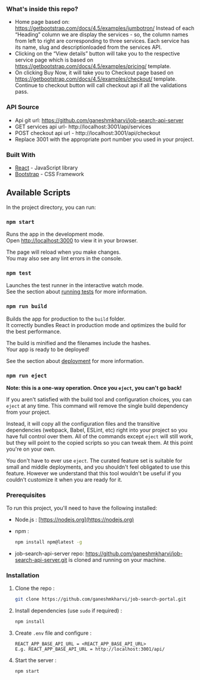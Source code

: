 <!-- ABOUT THE PROJECT -->

### What's inside this repo?

- Home page based on: 
https://getbootstrap.com/docs/4.5/examples/jumbotron/ 
Instead of each “Heading” column we are display the services - so, the column names from left to right are corresponding to three services. 
Each service has its name, slug and descriptionloaded from the services API. 
- Clicking on the “View details” button will take you to the respective service page which is based on https://getbootstrap.com/docs/4.5/examples/pricing/ template.
- On clicking Buy Now, it will take you to Checkout page based on https://getbootstrap.com/docs/4.5/examples/checkout/  template. Continue to checkout button will call checkout api if all the validations pass.

### API Source
- Api git url: https://github.com/ganeshmkharvi/job-search-api-server
- GET services api url- http://localhost:3001/api/services 
- POST checkout api url - http://localhost:3001/api/checkout
- Replace 3001 with the appropriate port number you used in your project.

### Built With

- [React]() - JavaScript library
- [Bootstrap]() - CSS Framework

## Available Scripts

In the project directory, you can run:

### `npm start`

Runs the app in the development mode.\
Open [http://localhost:3000](http://localhost:3000) to view it in your browser.

The page will reload when you make changes.\
You may also see any lint errors in the console.

### `npm test`

Launches the test runner in the interactive watch mode.\
See the section about [running tests](https://facebook.github.io/create-react-app/docs/running-tests) for more information.

### `npm run build`

Builds the app for production to the `build` folder.\
It correctly bundles React in production mode and optimizes the build for the best performance.

The build is minified and the filenames include the hashes.\
Your app is ready to be deployed!

See the section about [deployment](https://facebook.github.io/create-react-app/docs/deployment) for more information.

### `npm run eject`

**Note: this is a one-way operation. Once you `eject`, you can't go back!**

If you aren't satisfied with the build tool and configuration choices, you can `eject` at any time. This command will remove the single build dependency from your project.

Instead, it will copy all the configuration files and the transitive dependencies (webpack, Babel, ESLint, etc) right into your project so you have full control over them. All of the commands except `eject` will still work, but they will point to the copied scripts so you can tweak them. At this point you're on your own.

You don't have to ever use `eject`. The curated feature set is suitable for small and middle deployments, and you shouldn't feel obligated to use this feature. However we understand that this tool wouldn't be useful if you couldn't customize it when you are ready for it.

### Prerequisites

To run this project, you'll need to have the following installed:

- Node.js : [https://nodejs.org](https://nodejs.org)

- npm :
  ```sh
  npm install npm@latest -g
  ```
- job-search-api-server repo:  https://github.com/ganeshmkharvi/job-search-api-server.git is cloned and running on your machine.

### Installation

1. Clone the repo :
   ```sh
   git clone https://github.com/ganeshmkharvi/job-search-portal.git
   ```
2. Install dependencies (use `sudo` if required) :

   ```sh
   npm install
   ```

3. Create `.env` file and configure :

   ```JS
   REACT_APP_BASE_API_URL = <REACT_APP_BASE_API_URL> 
   E.g. REACT_APP_BASE_API_URL = http://localhost:3001/api/
   
   ```

4. Start the server :
   ```sh
   npm start
   ```
   
